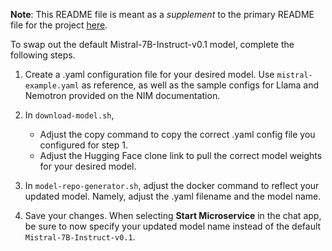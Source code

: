 **Note**: This README file is meant as a _supplement_ to the primary README file for the project [here](https://github.com/NVIDIA/workbench-example-hybrid-rag/blob/main/README.md). 

To swap out the default Mistral-7B-Instruct-v0.1 model, complete the following steps. 

1. Create a .yaml configuration file for your desired model. Use ``mistral-example.yaml`` as reference, as well as the sample configs for Llama and Nemotron provided on the NIM documentation. 

2. In ``download-model.sh``,

   * Adjust the copy command to copy the correct .yaml config file you configured for step 1.
   * Adjust the Hugging Face clone link to pull the correct model weights for your desired model. 

3. In ``model-repo-generator.sh``, adjust the docker command to reflect your updated model. Namely, adjust the .yaml filename and the model name.

4. Save your changes. When selecting **Start Microservice** in the chat app, be sure to now specify your updated model name instead of the default ``Mistral-7B-Instruct-v0.1``. 
